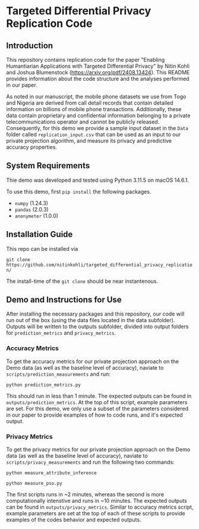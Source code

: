 # Targeted Differential Privacy Replication Code

## Introduction

This repository contains replication code for the paper "Enabling Humantiarian Applications with Targeted Differential Privacy" by Nitin Kohli and Joshua Blumenstock (https://arxiv.org/pdf/2408.13424). This README provides information about the code structure and the analyses performed in our paper.

As noted in our manuscript, the mobile phone datasets we use from Togo and Nigeria are derived from call detail records that contain detailed information on billions of mobile phone transactions. Additionally, these data contain proprietary and confidential information belonging to a private telecommunications operator and cannot be publicly released. Consequently, for this demo we provide a sample input dataset in the `Data` folder called `replication_input.csv` that can be used as an input to our private projection algorithm, and measure its privacy and predictive accuracy properties.

## System Requirements

Thie demo was developed and tested using Python 3.11.5 on macOS 14.6.1. 

To use this demo, first `pip install` the following packages.

- `numpy` (1.24.3)
- `pandas` (2.0.3)
- `anonymeter` (1.0.0)

## Installation Guide

This repo can be installed via 

`git clone https://github.com/nitinkohli/targeted_differential_privacy_replication/` 

The install-time of the `git clone` should be near instantenous.

## Demo and Instructions for Use

After installing the necessary packages and this repository, our code will run out of the box (using the data files located in the data subfolder). Outputs will be written to the outputs subfolder, divided into output folders for `prediction_metrics` and `privacy_metrics`. 

### Accuracy Metrics

To get the accuracy metrics for our private projection approach on the Demo data (as well as the baseline level of accuracy), naviate to `scripts/prediction_measurements` and run:

`python prediction_metrics.py`

This should run in less than 1 minute. The expected outputs can be found in `outputs/prediction_metrics`. At the top of this script, example parameters are set. For this demo, we only use a subset of the parameters considered in our paper to provide examples of how to code runs, and it's expected output.

### Privacy Metrics

To get the privacy metrics for our private projection approach on the Demo data (as well as the baseline level of accuracy), naviate to `scripts/privacy_measurements` and run the following two commands:

`python measure_attribute_inference`

`python measure_pso.py`

The first scripts runs in ~2 minutes, whereas the second is more computationally intenstive and runs in ~10 minutes. The expected outputs can be found in `outputs/privacy_metrics`. Similar to accuracy metrics script, example parameters are set at the top of each of these scripts to provide examples of the codes behavior and expected outputs.



